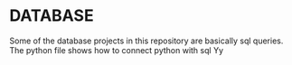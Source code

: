 # DATABASE

Some of the database projects in this repository are basically sql queries.<br />
The python file shows how to connect python with sql
Yy
